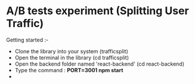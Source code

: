 # A/B tests experiment (Splitting User Traffic)

Getting started :- 

- Clone the library into your system (trafficsplit)
- Open the terminal in the library (cd trafficsplit)
- Open the backend folder named 'react-backend' (cd react-backend)
- Type the command : <b>PORT=3001 npm start</b> 
- 
